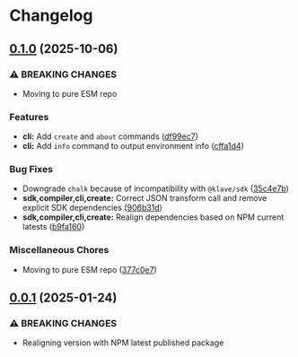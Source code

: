 # Changelog
## [0.1.0](https://github.com/klave-network/platform/compare/cli@0.0.1...cli@0.1.0) (2025-10-06)


### ⚠ BREAKING CHANGES

* Moving to pure ESM repo

### Features

* **cli:** Add `create` and `about` commands ([df99ec7](https://github.com/klave-network/platform/commit/df99ec72dfd4e04f154df6e2ead70381e4d5c4dc))
* **cli:** Add `info` command to output environment info ([cffa1d4](https://github.com/klave-network/platform/commit/cffa1d4063b21ce5741e2f89038d84ad512a15bc))


### Bug Fixes

* Downgrade `chalk` because of incompatibility with `@klave/sdk` ([35c4e7b](https://github.com/klave-network/platform/commit/35c4e7bd2d8cf8c7634221ad0887edcd158c3c9b))
* **sdk,compiler,cli,create:** Correct JSON transform call and remove explicit SDK dependencies ([906b31d](https://github.com/klave-network/platform/commit/906b31d70330854a1460b8a08794392654d478cf))
* **sdk,compiler,cli,create:** Realign dependencies based on NPM current latests ([b9fa160](https://github.com/klave-network/platform/commit/b9fa1602c99f944652627a47892b19a3abf9fe12))


### Miscellaneous Chores

* Moving to pure ESM repo ([377c0e7](https://github.com/klave-network/platform/commit/377c0e7413441ad3fbca90ec5967d668d871a98b))

## [0.0.1](https://github.com/klave-network/platform/compare/cli@0.0.0...sdk@0.0.1) (2025-01-24)

### ⚠ BREAKING CHANGES

* Realigning version with NPM latest published package
